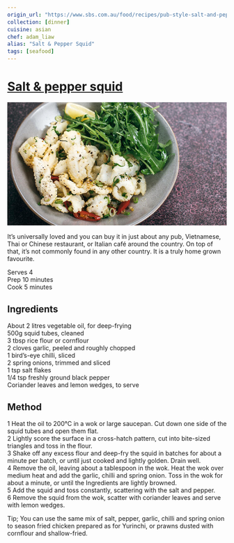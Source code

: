 ```yaml
---
origin_url: "https://www.sbs.com.au/food/recipes/pub-style-salt-and-pepper-squid"
collection: [dinner]
cuisine: asian
chef: adam_liaw
alias: "Salt & Pepper Squid"
tags: [seafood]
---
```

# [Salt & pepper squid](https://www.sbs.com.au/food/recipes/pub-style-salt-and-pepper-squid)

![Adam Liaw's Salt & Pepper Squid](assets/f7533825627f007723610225848cd029.jpg)

It’s universally loved and you can buy it in just about any pub, Vietnamese, Thai or Chinese restaurant, or Italian café around the country. On top of that, it’s not commonly found in any other country. It is a truly home grown favourite.

Serves 4  
Prep 10 minutes  
Cook 5 minutes

## Ingredients

About 2 litres vegetable oil, for deep-frying  
500g squid tubes, cleaned  
3 tbsp rice flour or cornflour  
2 cloves garlic, peeled and roughly chopped  
1 bird’s-eye chilli, sliced  
2 spring onions, trimmed and sliced  
1 tsp salt flakes  
1/4 tsp freshly ground black pepper  
Coriander leaves and lemon wedges, to serve

## Method

1 Heat the oil to 200°C in a wok or large saucepan. Cut down one side of the squid tubes and open them flat.  
2 Lightly score the surface in a cross-hatch pattern, cut into bite-sized triangles and toss in the flour.  
3 Shake off any excess flour and deep-fry the squid in batches for about a minute per batch, or until just cooked and lightly golden. Drain well.  
4 Remove the oil, leaving about a tablespoon in the wok. Heat the wok over medium heat and add the garlic, chilli and spring onion. Toss in the wok for about a minute, or until the Ingredients are lightly browned.  
5 Add the squid and toss constantly, scattering with the salt and pepper.  
6 Remove the squid from the wok, scatter with coriander leaves and serve with lemon wedges.

Tip; You can use the same mix of salt, pepper, garlic, chilli and spring onion to season fried chicken prepared as for Yurinchi, or prawns dusted with cornflour and shallow-fried.